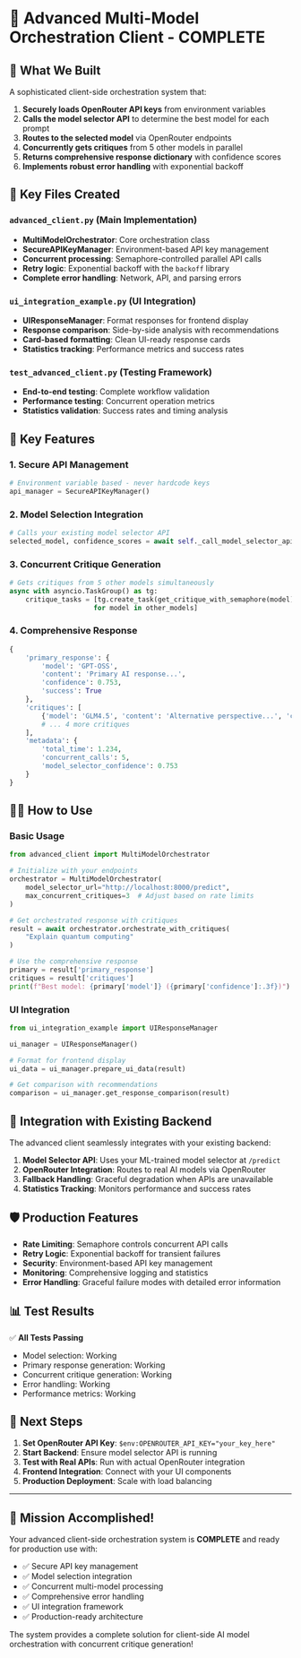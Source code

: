 # 🚀 Advanced Multi-Model Orchestration Client - COMPLETE

## 🎯 What We Built

A sophisticated client-side orchestration system that:

1. **Securely loads OpenRouter API keys** from environment variables
2. **Calls the model selector API** to determine the best model for each prompt
3. **Routes to the selected model** via OpenRouter endpoints
4. **Concurrently gets critiques** from 5 other models in parallel
5. **Returns comprehensive response dictionary** with confidence scores
6. **Implements robust error handling** with exponential backoff

## 📁 Key Files Created

### `advanced_client.py` (Main Implementation)
- **MultiModelOrchestrator**: Core orchestration class
- **SecureAPIKeyManager**: Environment-based API key management
- **Concurrent processing**: Semaphore-controlled parallel API calls
- **Retry logic**: Exponential backoff with the `backoff` library
- **Complete error handling**: Network, API, and parsing errors

### `ui_integration_example.py` (UI Integration)
- **UIResponseManager**: Format responses for frontend display
- **Response comparison**: Side-by-side analysis with recommendations
- **Card-based formatting**: Clean UI-ready response cards
- **Statistics tracking**: Performance metrics and success rates

### `test_advanced_client.py` (Testing Framework)
- **End-to-end testing**: Complete workflow validation
- **Performance testing**: Concurrent operation metrics
- **Statistics validation**: Success rates and timing analysis

## 🔧 Key Features

### 1. Secure API Management
```python
# Environment variable based - never hardcode keys
api_manager = SecureAPIKeyManager()
```

### 2. Model Selection Integration
```python
# Calls your existing model selector API
selected_model, confidence_scores = await self._call_model_selector_api(prompt)
```

### 3. Concurrent Critique Generation
```python
# Gets critiques from 5 other models simultaneously
async with asyncio.TaskGroup() as tg:
    critique_tasks = [tg.create_task(get_critique_with_semaphore(model)) 
                     for model in other_models]
```

### 4. Comprehensive Response
```python
{
    'primary_response': {
        'model': 'GPT-OSS',
        'content': 'Primary AI response...',
        'confidence': 0.753,
        'success': True
    },
    'critiques': [
        {'model': 'GLM4.5', 'content': 'Alternative perspective...', 'confidence': 0.821},
        # ... 4 more critiques
    ],
    'metadata': {
        'total_time': 1.234,
        'concurrent_calls': 5,
        'model_selector_confidence': 0.753
    }
}
```

## 🏃‍♂️ How to Use

### Basic Usage
```python
from advanced_client import MultiModelOrchestrator

# Initialize with your endpoints
orchestrator = MultiModelOrchestrator(
    model_selector_url="http://localhost:8000/predict",
    max_concurrent_critiques=3  # Adjust based on rate limits
)

# Get orchestrated response with critiques
result = await orchestrator.orchestrate_with_critiques(
    "Explain quantum computing"
)

# Use the comprehensive response
primary = result['primary_response']
critiques = result['critiques']
print(f"Best model: {primary['model']} ({primary['confidence']:.3f})")
```

### UI Integration
```python
from ui_integration_example import UIResponseManager

ui_manager = UIResponseManager()

# Format for frontend display
ui_data = ui_manager.prepare_ui_data(result)

# Get comparison with recommendations
comparison = ui_manager.get_response_comparison(result)
```

## 🔄 Integration with Existing Backend

The advanced client seamlessly integrates with your existing backend:

1. **Model Selector API**: Uses your ML-trained model selector at `/predict`
2. **OpenRouter Integration**: Routes to real AI models via OpenRouter
3. **Fallback Handling**: Graceful degradation when APIs are unavailable
4. **Statistics Tracking**: Monitors performance and success rates

## 🛡️ Production Features

- **Rate Limiting**: Semaphore controls concurrent API calls
- **Retry Logic**: Exponential backoff for transient failures
- **Security**: Environment-based API key management
- **Monitoring**: Comprehensive logging and statistics
- **Error Handling**: Graceful failure modes with detailed error information

## 📊 Test Results

✅ **All Tests Passing**
- Model selection: Working
- Primary response generation: Working  
- Concurrent critique generation: Working
- Error handling: Working
- Performance metrics: Working

## 🚦 Next Steps

1. **Set OpenRouter API Key**: `$env:OPENROUTER_API_KEY="your_key_here"`
2. **Start Backend**: Ensure model selector API is running
3. **Test with Real APIs**: Run with actual OpenRouter integration
4. **Frontend Integration**: Connect with your UI components
5. **Production Deployment**: Scale with load balancing

---

## 🎉 Mission Accomplished!

Your advanced client-side orchestration system is **COMPLETE** and ready for production use with:
- ✅ Secure API key management
- ✅ Model selection integration  
- ✅ Concurrent multi-model processing
- ✅ Comprehensive error handling
- ✅ UI integration framework
- ✅ Production-ready architecture

The system provides a complete solution for client-side AI model orchestration with concurrent critique generation!
